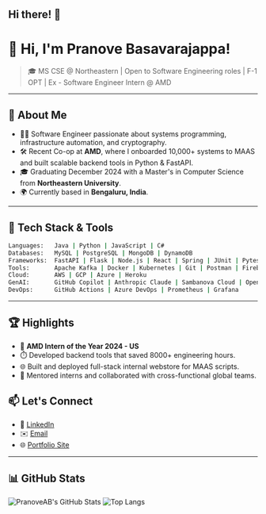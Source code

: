 ## Hi there! 👋

# 👋 Hi, I'm Pranove Basavarajappa!

>  🎓 MS CSE @ Northeastern | Open to Software Engineering roles | F-1 OPT | Ex - Software Engineer Intern @ AMD
---

## 🚀 About Me

- 🧑‍💻 Software Engineer passionate about systems programming, infrastructure automation, and cryptography.
- 🛠️ Recent Co-op at **AMD**, where I onboarded 10,000+ systems to MAAS and built scalable backend tools in Python & FastAPI.
- 🎓 Graduating December 2024 with a Master's in Computer Science from **Northeastern University**.
- 🌍 Currently based in **Bengaluru, India**.

---

## 🔧 Tech Stack & Tools

```bash
Languages:   Java | Python | JavaScript | C#
Databases:   MySQL | PostgreSQL | MongoDB | DynamoDB
Frameworks:  FastAPI | Flask | Node.js | React | Spring | JUnit | Pytest | Hibernate | Maven
Tools:       Apache Kafka | Docker | Kubernetes | Git | Postman | Firebase | PowerBI | Google Analytics
Cloud:       AWS | GCP | Azure | Heroku
GenAI:       GitHub Copilot | Anthropic Claude | Sambanova Cloud | OpenAI APIs
DevOps:      GitHub Actions | Azure DevOps | Prometheus | Grafana
```
---

## 🏆 Highlights

- 🥇 **AMD Intern of the Year 2024 - US**
- ⏱️ Developed backend tools that saved 8000+ engineering hours.
- 🌐 Built and deployed full-stack internal webstore for MAAS scripts.
- 🤝 Mentored interns and collaborated with cross-functional global teams.

<!--
---

## 📂 Featured Projects

| Project | Description | Tech |
|--------|-------------|------|
| [🔐 AES Fault Injection](https://github.com/PranoveAB/aes-fault-attack) | Simulates fault injection attacks on AES and recovers subkeys | Python, NumPy |
| [📊 Acoustic Emanation MLP](https://github.com/PranoveAB/acoustic-emission-mlp) | Classifies characters using sound traces | Python, sklearn |
| [🛍️ MAAS Webstore](https://github.com/PranoveAB/maas-scripts-store) | Internal tool to schedule & manage backend helper scripts | FastAPI, Docker, K8s |

--- -->

## 📫 Let's Connect

- 💼 [LinkedIn](https://www.linkedin.com/in/pranoveab/)
- ✉️ [Email](mailto:pranove.ab@gmail.com)
- 🌐 [Portfolio Site](https://pranove.me)
---

## 📊 GitHub Stats

![PranoveAB's GitHub Stats](https://github-readme-stats.vercel.app/api?username=PranoveAB&show_icons=true&theme=radical)
![Top Langs](https://github-readme-stats.vercel.app/api/top-langs/?username=PranoveAB&layout=compact&theme=radical)

